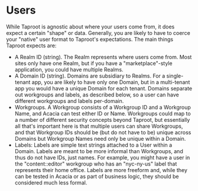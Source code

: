 # Users

While Taproot is agnostic about where your users come from, it does expect a certain "shape" or data. Generally, you
are likely to have to coerce your "native" user format to Taproot's expectations. The main things Taproot expects are:

- A Realm ID (string). The Realm represents where users come from. Most sites only have one Realm, but if you have a "marketplace"-style
application, you could have multiple Realms.
- A Domain ID (string). Domains are subsidiary to Realms. For a single-tenant app, you are likely to have only one Domain, 
but in a multi-tenant app you would have a unique Domain for each tenant. Domains separate out workgroups and labels, as 
described below, so a user can have different workgroups and labels per-domain.
- Workgroups. A Workgroup consists of a Workgroup ID and a Workgroup Name, and Acacia can test either ID or Name. Workgroups
could map to a number of different security concepts beyond Taproot, but essentially all that's important here is that multiple 
users can share Workgroups, and that Workgroup IDs should be (but do not have to be) unique across Domains but Workgroup Names 
need only be unique within a Domain.
- Labels: Labels are simple text strings attached to a User within a Domain. Labels are meant to be more informal than Workgroups, 
and thus do not have IDs, just names. For example, you might have a user in the "content::editor" workgroup who has an 
"nyc-ny-us" label that represents their home office. Labels are more freeform and, while they can be tested in Acacia or
as part of business logic, they should be considered much less formal.